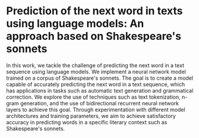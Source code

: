 # Prediction of the next word in texts using language models: An approach based on Shakespeare's sonnets


In this work, we tackle the challenge of predicting the next word in a text sequence using language models. We implement a neural network model trained on a corpus of Shakespeare's sonnets. The goal is to create a model capable of accurately predicting the next word in a text sequence, which has applications in tasks such as automatic text generation and grammatical correction. We explore the use of techniques such as text tokenization, n-gram generation, and the use of bidirectional recurrent neural network layers to achieve this goal. Through experimentation with different model architectures and training parameters, we aim to achieve satisfactory accuracy in predicting words in a specific literary context such as Shakespeare's sonnets.